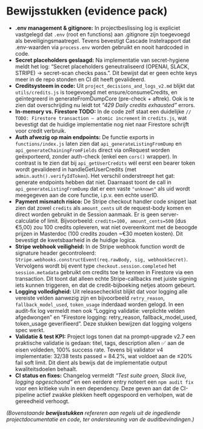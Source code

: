 # Bewijsstukken (evidence pack)

- **.env management & gitignore:** In projectbeslissing log is expliciet vastgelegd dat `.env` (root en functions) aan .gitignore zijn toegevoegd als beveiligingsmaatregel. Tevens bevestigt Cascade Instelrapport dat .env-waarden via `process.env` worden gebruikt en nooit hardcoded in code.
- **Secret placeholders geslaagd:** Na implementatie van secret-hygiene meldt het log: “Secret placeholders geneutraliseerd (OPENAI, SLACK, STRIPE) → secret-scan checks pass.”. Dit bewijst dat er geen echte keys meer in de repo stonden en CI dit heeft gevalideerd.
- **Creditsysteem in code:** Uit `project_decisions_and_logs_v2.md` blijkt dat `utils/credits.js` is toegevoegd met ensure/consumeCredits, en geïntegreerd in generateFromDumpCore (pre-check + aftrek). Ook is te zien dat overschrijding nu leidt tot *“429 Daily credits exhausted”* errors.
- **In-memory vs. Firestore TODO:** In de code zelf staat een duidelijke `// TODO: Firestore transaction – atomic increment` in `credits.js`, wat bevestigt dat de huidige implementatie nog niet naar Firestore schrijft voor credit verbruik.
- **Auth afwezig op main endpoints:** De functie exports in `functions/index.js` laten zien dat `api_generateListingFromDump` en `api_generateChainingFromFields` direct via onRequest worden geëxporteerd, zonder auth-check (enkel een `cors()` wrapper). In contrast is te zien dat bij `api_getUserCredits` wél eerst een bearer token wordt gevalideerd in handleGetUserCredits (met `admin.auth().verifyIdToken`). Het verschil onderstreept het gat: generate endpoints hebben dat niet. Daarnaast toont de call in `api_generateListingFromDump` dat er een vaste `"unknown"` als uid wordt meegegeven aan de core functie, i.p.v. een echte userID.
- **Payment mismatch risico:** De Stripe checkout handler code snippet laat zien dat zowel `credits` als `amount_cents` uit de request-body komen en direct worden gebruikt in de Session aanmaak. Er is geen server-calculatie of limit. Bijvoorbeeld: `credits=100, amount_cents=500` (dus €5,00) zou 100 credits opleveren, wat niet overeenkomt met de beoogde prijzen in Masterdoc (100 credits zouden ~€30 moeten kosten). Dit bevestigt de kwetsbaarheid in de huidige logica.
- **Stripe webhook veiligheid:** In de Stripe webhook function wordt de signature header gecontroleerd: `Stripe.webhooks.constructEvent(req.rawBody, sig, webhookSecret)`. Vervolgens wordt bij event type `checkout.session.completed` het `session.metadata` gebruikt om credits toe te kennen in Firestore via een transaction. Dit toont dat alleen echte Stripe-callbacks met juiste signing iets kunnen triggeren, en dat de credit-bijboeking netjes atoom gebeurt.
- **Logging volledigheid:** Uit releasechecklist blijkt dat voor logging alle vereiste velden aanwezig zijn en bijvoorbeeld `retry_reason`, `fallback_model_used`, `token_usage` inderdaad worden gelogd. In een audit-fix log vermeldt men ook “Logging validatie: verplichte velden afgedwongen” en “Firestore logging: retry_reason, fallback_model_used, token_usage geverifieerd”. Deze stukken bewijzen dat logging volgens spec werkt.
- **Validatie & test KPI:** Project logs tonen dat na prompt-upgrade v2.7 een praktische validatie is gedaan: titel, tags, description allen ✅ aan de eisen voldeden, 100% success rate. Tevens bij validator v4 implementatie: 32/38 tests passed = 84.2%, wat voldoet aan de ≤20% fail soft limit. Dit dient als bewijs dat de implementatie output kwaliteitsdoelen behaalt.
- **CI status en fixes:** Changelog vermeldt *“Test suite groen, Slack live, logging opgeschoond”* en een eerdere entry noteert een `npm audit fix` voor een kritieke vuln in een dependency. Deze geven aan dat de CI-pipeline actief zwakke plekken heeft opgespoord en verholpen, wat de gereedheid verhoogt.

*(Bovenstaande **bewijsstukken** refereren aan regels uit de ingediende projectdocumentatie en code, ter ondersteuning van de auditbevindingen.)*